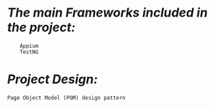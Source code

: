 #  _The main Frameworks included in the project:_
        Appium
        TestNG



# _Project Design:_
    Page Object Model (POM) design pattern
